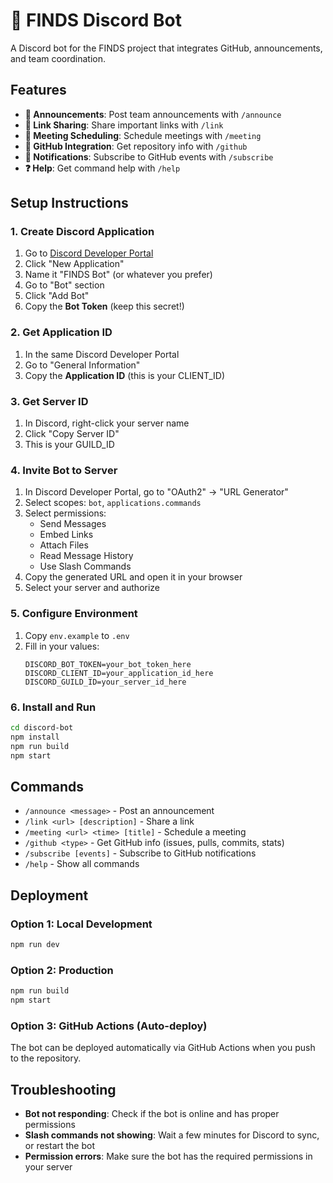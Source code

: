 # 🦈 FINDS Discord Bot

A Discord bot for the FINDS project that integrates GitHub, announcements, and team coordination.

## Features

- **📢 Announcements**: Post team announcements with `/announce`
- **🔗 Link Sharing**: Share important links with `/link`
- **📅 Meeting Scheduling**: Schedule meetings with `/meeting`
- **🐙 GitHub Integration**: Get repository info with `/github`
- **🔔 Notifications**: Subscribe to GitHub events with `/subscribe`
- **❓ Help**: Get command help with `/help`

## Setup Instructions

### 1. Create Discord Application

1. Go to [Discord Developer Portal](https://discord.com/developers/applications)
2. Click "New Application"
3. Name it "FINDS Bot" (or whatever you prefer)
4. Go to "Bot" section
5. Click "Add Bot"
6. Copy the **Bot Token** (keep this secret!)

### 2. Get Application ID

1. In the same Discord Developer Portal
2. Go to "General Information"
3. Copy the **Application ID** (this is your CLIENT_ID)

### 3. Get Server ID

1. In Discord, right-click your server name
2. Click "Copy Server ID"
3. This is your GUILD_ID

### 4. Invite Bot to Server

1. In Discord Developer Portal, go to "OAuth2" → "URL Generator"
2. Select scopes: `bot`, `applications.commands`
3. Select permissions:
   - Send Messages
   - Embed Links
   - Attach Files
   - Read Message History
   - Use Slash Commands
4. Copy the generated URL and open it in your browser
5. Select your server and authorize

### 5. Configure Environment

1. Copy `env.example` to `.env`
2. Fill in your values:
   ```
   DISCORD_BOT_TOKEN=your_bot_token_here
   DISCORD_CLIENT_ID=your_application_id_here
   DISCORD_GUILD_ID=your_server_id_here
   ```

### 6. Install and Run

```bash
cd discord-bot
npm install
npm run build
npm start
```

## Commands

- `/announce <message>` - Post an announcement
- `/link <url> [description]` - Share a link
- `/meeting <url> <time> [title]` - Schedule a meeting
- `/github <type>` - Get GitHub info (issues, pulls, commits, stats)
- `/subscribe [events]` - Subscribe to GitHub notifications
- `/help` - Show all commands

## Deployment

### Option 1: Local Development
```bash
npm run dev
```

### Option 2: Production
```bash
npm run build
npm start
```

### Option 3: GitHub Actions (Auto-deploy)
The bot can be deployed automatically via GitHub Actions when you push to the repository.

## Troubleshooting

- **Bot not responding**: Check if the bot is online and has proper permissions
- **Slash commands not showing**: Wait a few minutes for Discord to sync, or restart the bot
- **Permission errors**: Make sure the bot has the required permissions in your server
